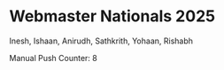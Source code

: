 # Webmaster Nationals 2025

Inesh, Ishaan, Anirudh, Sathkrith, Yohaan, Rishabh

Manual Push Counter: 8
